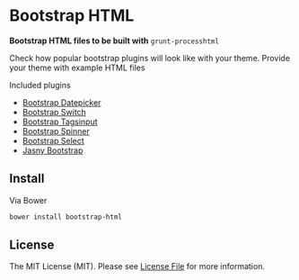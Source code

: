 # Bootstrap HTML

**Bootstrap HTML files to be built with** `grunt-processhtml`

Check how popular bootstrap plugins will look like with your theme. Provide your theme with example HTML files

Included plugins
* [Bootstrap Datepicker](https://github.com/eternicode/bootstrap-datepicker/)
* [Bootstrap Switch](http://www.bootstrap-switch.org/)
* [Bootstrap Tagsinput](http://timschlechter.github.io/bootstrap-tagsinput/examples/bootstrap3/)
* [Bootstrap Spinner](http://indigojs.github.io/bootstrap-spinner/)
* [Bootstrap Select](http://silviomoreto.github.io/bootstrap-select/3/)
* [Jasny Bootstrap](http://jasny.github.io/bootstrap/)


## Install

Via Bower

``` bash
bower install bootstrap-html
```

## License

The MIT License (MIT). Please see [License File](https://github.com/sagikazarmark/bootstrap-html/blob/develop/LICENSE) for more information.
